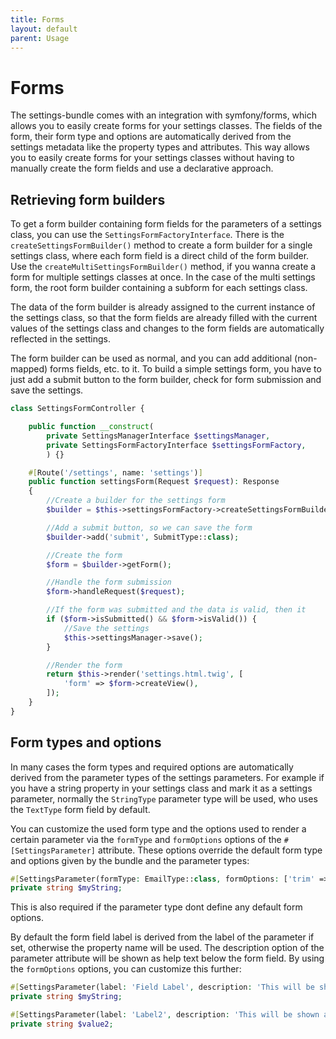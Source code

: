 ```yaml
---
title: Forms
layout: default
parent: Usage
---
```


# Forms

The settings-bundle comes with an integration with symfony/forms, which allows you to easily create forms for your settings classes. The fields of the form, their form type and options are automatically derived from the settings metadata like the property types and attributes. This way allows you to easily create forms for your settings classes without having to manually create the form fields and use a declarative approach.

## Retrieving form builders

To get a form builder containing form fields for the parameters of a settings class, you can use the `SettingsFormFactoryInterface`. There is the `createSettingsFormBuilder()` method to create a form builder for a single settings class, where each form field is a direct child of the form builder. Use the  `createMultiSettingsFormBuilder()` method, if you wanna create a form for multiple settings classes at once. In the case of the multi settings form, the root form builder containing a subform for each settings class.

The data of the form builder is already assigned to the current instance of the settings class, so that the form fields are already filled with the current values of the settings class and changes to the form fields are automatically reflected in the settings.

The form builder can be used as normal, and you can add additional (non-mapped) forms fields, etc. to it. To build a simple settings form, you have to just add a submit button to the form builder, check for form submission and save the settings.

```php
class SettingsFormController {

    public function __construct(
        private SettingsManagerInterface $settingsManager,
        private SettingsFormFactoryInterface $settingsFormFactory,
        ) {}

    #[Route('/settings', name: 'settings')]
    public function settingsForm(Request $request): Response
    {
        //Create a builder for the settings form
        $builder = $this->settingsFormFactory->createSettingsFormBuilder(TestSettings::class);

        //Add a submit button, so we can save the form
        $builder->add('submit', SubmitType::class);

        //Create the form
        $form = $builder->getForm();

        //Handle the form submission
        $form->handleRequest($request);

        //If the form was submitted and the data is valid, then it
        if ($form->isSubmitted() && $form->isValid()) {
            //Save the settings
            $this->settingsManager->save();
        }

        //Render the form
        return $this->render('settings.html.twig', [
            'form' => $form->createView(),
        ]);
    }
}
```

## Form types and options

In many cases the form types and required options are automatically derived from the parameter types of the settings parameters. For example if you have a string property in your settings class and mark it as a settings parameter, normally the `StringType` parameter type will be used, who uses the `TextType` form field by default.

You can customize the used form type and the options used to render a certain parameter via the `formType` and `formOptions` options of the `#[SettingsParameter]` attribute. These options override the default form type and options given by the bundle and the parameter types:

```php
#[SettingsParameter(formType: EmailType::class, formOptions: ['trim' => false])]
private string $myString;
```

This is also required if the parameter type dont define any default form options.

By default the form field label is derived from the label of the parameter if set, otherwise the property name will be used. The description option of the parameter attribute will be shown as help text below the form field. By using the `formOptions` options, you can customize this further:

```php
#[SettingsParameter(label: 'Field Label', description: 'This will be shown as help text')]
private string $myString;

#[SettingsParameter(label: 'Label2', description: 'This will be shown as help text', formOptions: ['label' => '<b>HTML</b> label', label_html => true])]
private string $value2;
```
